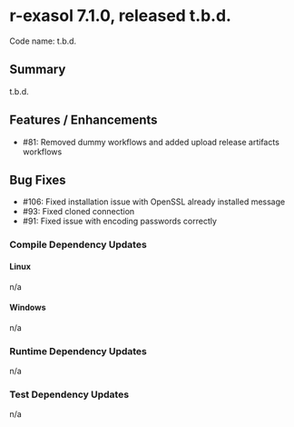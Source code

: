 # r-exasol 7.1.0, released t.b.d.

Code name: t.b.d.

## Summary 

t.b.d.

## Features / Enhancements

 - #81: Removed dummy workflows and added upload release artifacts workflows

## Bug Fixes
- #106: Fixed installation issue with OpenSSL already installed message
- #93: Fixed cloned connection
- #91: Fixed issue with encoding passwords correctly

### Compile Dependency Updates

#### Linux
n/a

#### Windows
n/a

### Runtime Dependency Updates
n/a

### Test Dependency Updates
n/a